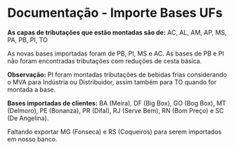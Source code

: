 # Documentação - Importe Bases UFs

**As capas de tributações que estão montadas são de:** AC, AL, AM, AP, MS, PA, PB, PI, TO

As novas bases importadas foram de PB, PI, MS e AC. As bases de PB e PI não foram encontradas tributações com reduções de cesta básica.


**Observação:** PI foram montadas tributações de bebidas frias considerando o MVA para Indústria ou Distribuidor, assim também para TO quando for montada a base.


**Bases importadas de clientes:** BA (Meira), DF (Big Box), GO (Bog Box), MT (Delmoro), PE (Bonanza), PR (Difal), RJ (Serve Bem), RN (Bom Preço) e SC (De Angelina).

Faltando exportar MG (Fonseca) e RS (Coqueiros) para serem importados em nosso banco.

